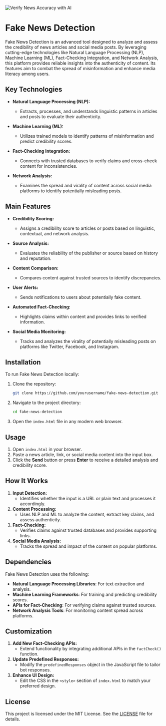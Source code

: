 ![Verify News Accuracy with AI](https://i.ibb.co/WDnj7Ct/FND.jpg)
# Fake News Detection

Fake News Detection is an advanced tool designed to analyze and assess the credibility of news articles and social media posts. By leveraging cutting-edge technologies like Natural Language Processing (NLP), Machine Learning (ML), Fact-Checking Integration, and Network Analysis, this platform provides reliable insights into the authenticity of content. Its features aim to combat the spread of misinformation and enhance media literacy among users.

## Key Technologies

- **Natural Language Processing (NLP):**
  - Extracts, processes, and understands linguistic patterns in articles and posts to evaluate their authenticity.

- **Machine Learning (ML):**
  - Utilizes trained models to identify patterns of misinformation and predict credibility scores.

- **Fact-Checking Integration:**
  - Connects with trusted databases to verify claims and cross-check content for inconsistencies.

- **Network Analysis:**
  - Examines the spread and virality of content across social media platforms to identify potentially misleading posts.

## Main Features

- **Credibility Scoring:**
  - Assigns a credibility score to articles or posts based on linguistic, contextual, and network analysis.

- **Source Analysis:**
  - Evaluates the reliability of the publisher or source based on history and reputation.

- **Content Comparison:**
  - Compares content against trusted sources to identify discrepancies.

- **User Alerts:**
  - Sends notifications to users about potentially fake content.

- **Automated Fact-Checking:**
  - Highlights claims within content and provides links to verified information.

- **Social Media Monitoring:**
  - Tracks and analyzes the virality of potentially misleading posts on platforms like Twitter, Facebook, and Instagram.

## Installation

To run Fake News Detection locally:

1. Clone the repository:
   ```bash
   git clone https://github.com/yourusername/fake-news-detection.git
   ```
2. Navigate to the project directory:
   ```bash
   cd fake-news-detection
   ```
3. Open the `index.html` file in any modern web browser.

## Usage

1. Open `index.html` in your browser.
2. Paste a news article, link, or social media content into the input box.
3. Click the **Send** button or press **Enter** to receive a detailed analysis and credibility score.

## How It Works

1. **Input Detection:**
   - Identifies whether the input is a URL or plain text and processes it accordingly.
2. **Content Processing:**
   - Uses NLP and ML to analyze the content, extract key claims, and assess authenticity.
3. **Fact-Checking:**
   - Verifies claims against trusted databases and provides supporting links.
4. **Social Media Analysis:**
   - Tracks the spread and impact of the content on popular platforms.

## Dependencies

Fake News Detection uses the following:

- **Natural Language Processing Libraries**: For text extraction and analysis.
- **Machine Learning Frameworks**: For training and predicting credibility scores.
- **APIs for Fact-Checking**: For verifying claims against trusted sources.
- **Network Analysis Tools**: For monitoring content spread across platforms.

## Customization

1. **Add New Fact-Checking APIs:**
   - Extend functionality by integrating additional APIs in the `factCheck()` function.
2. **Update Predefined Responses:**
   - Modify the `predefinedResponses` object in the JavaScript file to tailor bot responses.
3. **Enhance UI Design:**
   - Edit the CSS in the `<style>` section of `index.html` to match your preferred design.

## License

This project is licensed under the MIT License. See the [LICENSE](LICENSE) file for details.

